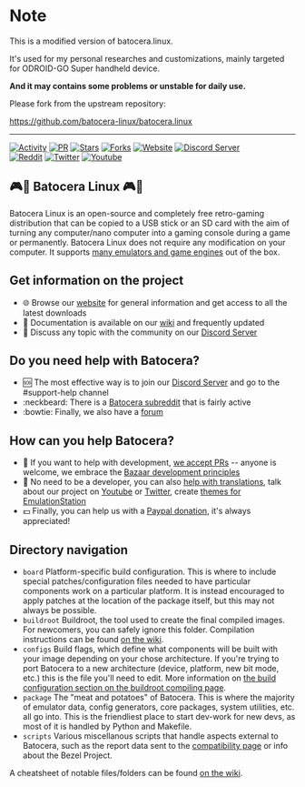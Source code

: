 Note
==========

This is a modified version of batocera.linux.

It's used for my personal researches and customizations, mainly targeted for ODROID-GO Super handheld device.

 **And it may contains some problems or unstable for daily use.**

Please fork from the upstream repository:

https://github.com/batocera-linux/batocera.linux

----------

[![Activity](https://img.shields.io/github/commit-activity/m/batocera-linux/batocera.linux)](https://github.com/batocera-linux/batocera.linux)
[![PR](https://img.shields.io/github/issues-pr-closed/batocera-linux/batocera.linux)](https://github.com/batocera-linux/batocera.linux)
[![Stars](https://img.shields.io/github/stars/batocera-linux?style=social)](https://github.com/batocera-linux/batocera.linux)
[![Forks](https://img.shields.io/github/forks/batocera-linux/batocera.linux?style=social)](https://github.com/batocera-linux/batocera.linux)
[![Website](https://img.shields.io/website?down_color=red&down_message=down&up_color=green&up_message=up&url=https%3A%2F%2Fwww.batocera.org)](https://www.batocera.org)
[![Discord Server](https://img.shields.io/discord/357518249883205632.svg)](https://discord.com/invite/JXhfRTr)\
[![Reddit](https://img.shields.io/reddit/subreddit-subscribers/batocera?style=social)](https://www.reddit.com/r/batocera/)
[![Twitter](https://img.shields.io/twitter/follow/batocera_linux?style=social)](https://twitter.com/batocera_linux/)
[![Youtube](https://img.shields.io/youtube/channel/views/UClFpqHKoXsOIV-GjyZqoZcw?style=social)](https://www.youtube.com/channel/UClFpqHKoXsOIV-GjyZqoZcw/featured)

## :video_game::penguin: Batocera Linux :video_game::penguin:
Batocera Linux is an open-source and completely free retro-gaming distribution that can be copied to a USB stick or an SD card with the aim of turning any computer/nano computer into a gaming console during a game or permanently. Batocera Linux does not require any modification on your computer. It supports [many emulators and game engines](https://www.batocera.org/compatibility.php) out of the box. 

## Get information on the project

 - :globe_with_meridians: Browse our [website](https://batocera.org/) for general information and get access to all the latest downloads
 - :memo: Documentation is available on our [wiki](https://wiki.batocera.org/doku.php) and frequently updated
 - :speech_balloon: Discuss any topic with the community on our [Discord Server](https://discord.gg/ndyUKA5)

## Do you need help with Batocera?

 - :sos: The most effective way is to join our [Discord Server](https://discord.gg/ndyUKA5) and go to the \#support-help channel
 - :neckbeard: There is a [Batocera subreddit](https://www.reddit.com/r/batocera/) that is fairly active
 - :bowtie: Finally, we also have a [forum](https://forum.batocera.org/public/) 

## How can you help Batocera?

 - :wrench: If you want to help with development, [we accept PRs](https://makeapullrequest.com/) -- anyone is welcome, we embrace the [Bazaar development principles](https://en.wikipedia.org/wiki/The_Cathedral_and_the_Bazaar)
 - :art: No need to be a developer, you can also [help with translations](https://wiki.batocera.org/help_with_translation), talk about our project on [Youtube](https://www.youtube.com/channel/UClFpqHKoXsOIV-GjyZqoZcw/featured) or [Twitter](https://twitter.com/batocera_linux/), create [themes for EmulationStation](https://wiki.batocera.org/themes)
 - :dollar: Finally, you can help us with a [Paypal donation](https://www.paypal.com/paypalme/nadenislamarre), it's always appreciated!

## Directory navigation

 - `board` Platform-specific build configuration. This is where to include special patches/configuration files needed to have particular components work on a particular platform. It is instead encouraged to apply patches at the location of the package itself, but this may not always be possible.
 - `buildroot` Buildroot, the tool used to create the final compiled images. For newcomers, you can safely ignore this folder. Compilation instructions can be found [on the wiki](https://wiki.batocera.org/compile_batocera.linux).
 - `configs` Build flags, which define what components will be built with your image depending on your chose architecture. If you're trying to port Batocera to a new architecture (device, platform, new bit mode, etc.) this is the file you'll need to edit. More information on [the build configuration section on the buildroot compiling page](https://wiki.batocera.org/batocera.linux_buildroot_modifications#define_your_configuration).
 - `package` The "meat and potatoes" of Batocera. This is where the majority of emulator data, config generators, core packages, system utilities, etc. all go into. This is the friendliest place to start dev-work for new devs, as most of it is handled by Python and Makefile.
 - `scripts` Various miscellanous scripts that handle aspects external to Batocera, such as the report data sent to the [compatibility page](https://batocera.org/compatibility.php) or info about the Bezel Project.

A cheatsheet of notable files/folders can be found [on the wiki](https://wiki.batocera.org/notable_files).

